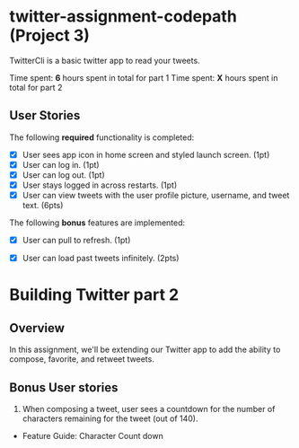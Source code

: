 # twitter-assignment-codepath (Project 3)

TwitterCli is a basic twitter app to read your tweets.

Time spent: **6** hours spent in total for part 1
Time spent: **X** hours spent in total for part 2

## User Stories

The following **required** functionality is completed:

- [X] User sees app icon in home screen and styled launch screen. (1pt)
- [x] User can log in. (1pt)
- [x] User can log out. (1pt)
- [x] User stays logged in across restarts. (1pt)
- [x] User can view tweets with the user profile picture, username, and tweet text. (6pts)

The following **bonus** features are implemented:

- [x] User can pull to refresh. (1pt)
- [x] User can load past tweets infinitely. (2pts)



# Building Twitter part 2

## Overview
In this assignment, we'll be extending our Twitter app to add the ability to compose, favorite, and retweet tweets.


## Bonus User stories

1. When composing a tweet, user sees a countdown for the number of characters remaining for the tweet (out of 140).
  - Feature Guide: Character Count down


